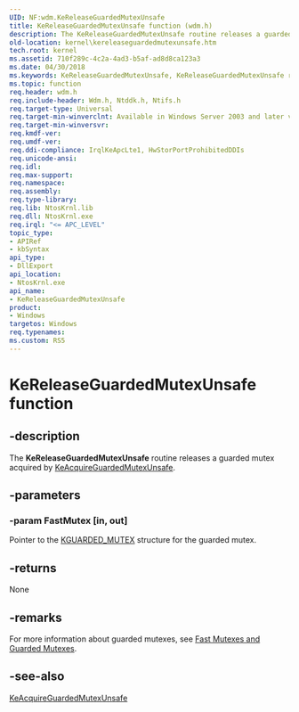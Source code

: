 ```yaml
---
UID: NF:wdm.KeReleaseGuardedMutexUnsafe
title: KeReleaseGuardedMutexUnsafe function (wdm.h)
description: The KeReleaseGuardedMutexUnsafe routine releases a guarded mutex acquired by KeAcquireGuardedMutexUnsafe.
old-location: kernel\kereleaseguardedmutexunsafe.htm
tech.root: kernel
ms.assetid: 710f289c-4c2a-4ad3-b5af-ad8d8ca123a3
ms.date: 04/30/2018
ms.keywords: KeReleaseGuardedMutexUnsafe, KeReleaseGuardedMutexUnsafe routine [Kernel-Mode Driver Architecture], k105_645b087e-53ee-4434-ae8b-2bb801d1217e.xml, kernel.kereleaseguardedmutexunsafe, wdm/KeReleaseGuardedMutexUnsafe
ms.topic: function
req.header: wdm.h
req.include-header: Wdm.h, Ntddk.h, Ntifs.h
req.target-type: Universal
req.target-min-winverclnt: Available in Windows Server 2003 and later versions of Windows.
req.target-min-winversvr: 
req.kmdf-ver: 
req.umdf-ver: 
req.ddi-compliance: IrqlKeApcLte1, HwStorPortProhibitedDDIs
req.unicode-ansi: 
req.idl: 
req.max-support: 
req.namespace: 
req.assembly: 
req.type-library: 
req.lib: NtosKrnl.lib
req.dll: NtosKrnl.exe
req.irql: "<= APC_LEVEL"
topic_type:
- APIRef
- kbSyntax
api_type:
- DllExport
api_location:
- NtosKrnl.exe
api_name:
- KeReleaseGuardedMutexUnsafe
product:
- Windows
targetos: Windows
req.typenames: 
ms.custom: RS5
---
```


# KeReleaseGuardedMutexUnsafe function


## -description


The <b>KeReleaseGuardedMutexUnsafe</b> routine releases a guarded mutex acquired by <a href="https://docs.microsoft.com/previous-versions/windows/hardware/drivers/ff551894(v=vs.85)">KeAcquireGuardedMutexUnsafe</a>.


## -parameters




### -param FastMutex [in, out]

Pointer to the <a href="https://docs.microsoft.com/windows-hardware/drivers/kernel/eprocess">KGUARDED_MUTEX</a> structure for the guarded mutex.


## -returns



None




## -remarks



For more information about guarded mutexes, see <a href="https://docs.microsoft.com/windows-hardware/drivers/kernel/fast-mutexes-and-guarded-mutexes">Fast Mutexes and Guarded Mutexes</a>.




## -see-also




<a href="https://docs.microsoft.com/previous-versions/windows/hardware/drivers/ff551894(v=vs.85)">KeAcquireGuardedMutexUnsafe</a>
 

 

